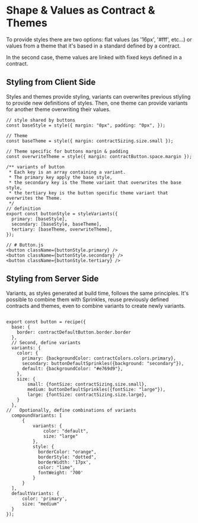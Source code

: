 # Shape & Values as Contract & Themes

To provide styles there are two options: flat values (as '16px', '#fff', etc...) or values from a theme that it's based in a standard defined by a contract.

In the second case, theme values are linked with fixed keys defined in a contract.

## Styling from Client Side

Styles and themes provide styling, variants can overwrites previous stlyling to provide new definitions of styles. Then, one theme can provide variants for another theme overwriting their values.

```
// style shared by buttons
const baseStyle = style({ margin: "0px", padding: "0px", });

// Theme
const baseTheme = style({ margin: contractSizing.size.small });

// Theme specific for buttons margin & padding
const overwriteTheme = style({ margin: contractButton.space.margin });

/** variants of button
 * Each key is an array containing a variant.
 * The primary key apply the base style,
 * the secondary key is the Theme variant that overwrites the base style,
 * the tertiary key is the button specific theme variant that overwrites the Theme.
 */
// definition
export const buttonStyle = styleVariants({
  primary: [baseStyle],
  secondary: [baseStyle, baseTheme],
  tertiary: [baseTheme, overwriteTheme],
});

// # Button.js
<button className={buttonStyle.primary} />
<button className={buttonStyle.secondary} />
<button className={buttonStyle.tertiary} />
```


## Styling from Server Side

Variants, as styles generated at build time, follows the same principles. It's possible to combine them with Sprinkles, reuse previously defined contracts and themes, even to combine variants to create newly variants.

```

export const button = recipe({
  base: {
    border: contractDefaultButton.border.border
  },
  // Second, define variants
  variants: {
    color: {
      primary: {backgroundColor: contractColors.colors.primary},
      secondary: buttonDefaultSprinkles({background: "secondary"}),
      default: {backgroundColor: "#e769d9"},
    },
    size: {
        small: {fontSize: contractSizing.size.small},
        medium: buttonDefaultSprinkles({fontSize: "large"}),
        large: {fontSize: contractSizing.size.large},
    }
  },
//   Opotionally, define combinations of variants
  compoundVariants: [
      {
          variants: {
              color: "default",
              size: "large"
          },
          style: {
            borderColor: "orange",
            borderStyle: "dotted",
            borderWidth: '17px',
            color: "lime",
            fontWeight: '700'
          }
      }
  ],
  defaultVariants: {
      color: 'primary',
      size: "medium"
  }
});
```










